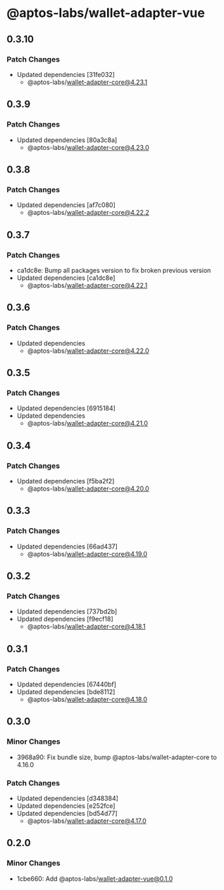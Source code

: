 # @aptos-labs/wallet-adapter-vue

## 0.3.10

### Patch Changes

- Updated dependencies [31fe032]
  - @aptos-labs/wallet-adapter-core@4.23.1

## 0.3.9

### Patch Changes

- Updated dependencies [80a3c8a]
  - @aptos-labs/wallet-adapter-core@4.23.0

## 0.3.8

### Patch Changes

- Updated dependencies [af7c080]
  - @aptos-labs/wallet-adapter-core@4.22.2

## 0.3.7

### Patch Changes

- ca1dc8e: Bump all packages version to fix broken previous version
- Updated dependencies [ca1dc8e]
  - @aptos-labs/wallet-adapter-core@4.22.1

## 0.3.6

### Patch Changes

- Updated dependencies
  - @aptos-labs/wallet-adapter-core@4.22.0

## 0.3.5

### Patch Changes

- Updated dependencies [6915184]
- Updated dependencies
  - @aptos-labs/wallet-adapter-core@4.21.0

## 0.3.4

### Patch Changes

- Updated dependencies [f5ba2f2]
  - @aptos-labs/wallet-adapter-core@4.20.0

## 0.3.3

### Patch Changes

- Updated dependencies [66ad437]
  - @aptos-labs/wallet-adapter-core@4.19.0

## 0.3.2

### Patch Changes

- Updated dependencies [737bd2b]
- Updated dependencies [f9ecf18]
  - @aptos-labs/wallet-adapter-core@4.18.1

## 0.3.1

### Patch Changes

- Updated dependencies [67440bf]
- Updated dependencies [bde8112]
  - @aptos-labs/wallet-adapter-core@4.18.0

## 0.3.0

### Minor Changes

- 3968a90: Fix bundle size, bump @aptos-labs/wallet-adapter-core to 4.16.0

### Patch Changes

- Updated dependencies [d348384]
- Updated dependencies [e252fce]
- Updated dependencies [bd54d77]
  - @aptos-labs/wallet-adapter-core@4.17.0

## 0.2.0

### Minor Changes

- 1cbe660: Add @aptos-labs/wallet-adapter-vue@0.1.0
